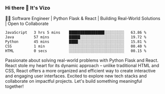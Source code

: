 ### Hi there 👋 It's Vizo

👨‍💻 Software Engineer | Python Flask & React | Building Real-World Solutions | Open to Collaborate

<!--START_SECTION:waka-->

```txt
JavaScript   3 hrs 5 mins    ████████████████░░░░░░░░░   63.86 %
Java         57 mins         █████░░░░░░░░░░░░░░░░░░░░   19.72 %
Python       45 mins         ████░░░░░░░░░░░░░░░░░░░░░   15.81 %
CSS          1 min           ░░░░░░░░░░░░░░░░░░░░░░░░░   00.40 %
HTML         0 secs          ░░░░░░░░░░░░░░░░░░░░░░░░░   00.15 %
```

<!--END_SECTION:waka-->


Passionate about solving real-world problems with Python Flask and React. React stole my heart for its dynamic approach – unlike traditional HTML and CSS, React offers a more organized and efficient way to create interactive and engaging user interfaces. Excited to explore new tech stacks and collaborate on impactful projects. Let's build something meaningful together!
